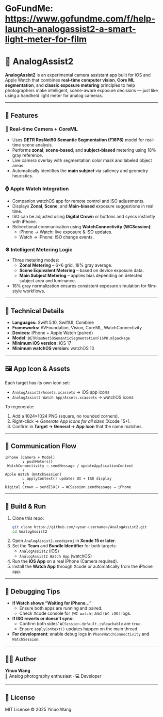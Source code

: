 # GoFundMe: https://www.gofundme.com/f/help-launch-analogassist2-a-smart-light-meter-for-film

# 📸 AnalogAssist2

**AnalogAssist2** is an experimental camera assistant app built for iOS and Apple Watch that combines **real-time computer vision**, **Core ML segmentation**, and **classic exposure metering** principles to help photographers make intelligent, scene-aware exposure decisions — just like using a handheld light meter for analog cameras.

---

## 🚀 Features

### 🎥 Real-time Camera + CoreML
- Uses **DETR ResNet50 Semantic Segmentation (F16P8)** model for real-time scene analysis.
- Performs **zonal**, **scene-based**, and **subject-biased** metering using 18% gray reference.
- Live camera overlay with segmentation color mask and labeled object areas.
- Automatically identifies the **main subject** via saliency and geometry heuristics.

### ⌚ Apple Watch Integration
- Companion watchOS app for remote control and ISO adjustments.
- Displays **Zonal**, **Scene**, and **Main-biased** exposure suggestions in real time.
- ISO can be adjusted using **Digital Crown** or buttons and syncs instantly with iPhone.
- Bidirectional communication using **WatchConnectivity (WCSession)**:
  - iPhone → Watch: live exposure & ISO updates.
  - Watch → iPhone: ISO change events.

### ⚙️ Intelligent Metering Logic
- Three metering modes:
  - **Zonal Metering** – 6×6 grid, 18% gray average.
  - **Scene Equivalent Metering** – based on device exposure data.
  - **Main Subject Metering** – applies bias depending on detected subject area and luminance.
- 18% gray normalization ensures consistent exposure simulation for film-style workflows.

---

## 🧩 Technical Details

- **Languages:** Swift 5.10, SwiftUI, Combine  
- **Frameworks:** AVFoundation, Vision, CoreML, WatchConnectivity  
- **Devices:** iPhone + Apple Watch (paired)  
- **Model:** `DETRResNet50SemanticSegmentationF16P8.mlpackage`  
- **Minimum iOS version:** iOS 17  
- **Minimum watchOS version:** watchOS 10  

---

## 🖼️ App Icon & Assets

Each target has its own icon set:
- `AnalogAssist2/Assets.xcassets` → iOS app icons  
- `AnalogAssist2 Watch App/Assets.xcassets` → watchOS icons  

To regenerate:
1. Add a 1024×1024 PNG (square, no rounded corners).  
2. Right-click → *Generate App Icons for all sizes* (Xcode 15+).  
3. Confirm in **Target → General → App Icon** that the name matches.

---

## 🔗 Communication Flow

```text
iPhone (Camera + Model)
        ↓ pushMeters()
 WatchConnectivity → sendMessage / updateApplicationContext
        ↓
Apple Watch (WatchSession)
        ↳ applyContext() updates UI + ISO display
        ↑
Digital Crown → sendISO() → WCSession.sendMessage → iPhone
```

---

## 🧰 Build & Run

1. Clone this repo:
   ```bash
   git clone https://github.com/<your-username>/AnalogAssist2.git
   cd AnalogAssist2
   ```
2. Open `AnalogAssist2.xcodeproj` in **Xcode 15 or later**.
3. Set the **Team** and **Bundle Identifier** for both targets:
   - `AnalogAssist2` (iOS)
   - `AnalogAssist2 Watch App` (watchOS)
4. Run the **iOS App** on a real iPhone (Camera required).
5. Install the **Watch App** through Xcode or automatically from the iPhone app.

---

## 🧪 Debugging Tips

- **If Watch shows “Waiting for iPhone…”**
  - Ensure both apps are running and paired.
  - Check Xcode console for `[WC watch]` and `[WC iOS]` logs.
- **If ISO reverts or doesn’t sync:**
  - Confirm both sides’ `WCSession.default.isReachable` are `true`.
  - Ensure `applyContext()` updates happen on the main thread.
- **For development:** enable debug logs in `PhoneWatchConnectivity` and `WatchSession`.

---

## 🧑‍💻 Author

**Yinuo Wang**  
📸 Analog photography enthusiast · 💻 Developer

---

## 📜 License

MIT License © 2025 Yinuo Wang
